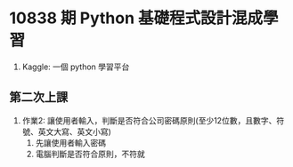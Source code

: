 # 10838 期 Python 基礎程式設計混成學習

1. Kaggle:  一個 python 學習平台

## 第二次上課

1. 作業2: 讓使用者輸入，判斷是否符合公司密碼原則(至少12位數，且數字、符號、英文大寫、英文小寫)
    1. 先讓使用者輸入密碼
    2. 電腦判斷是否符合原則，不符就